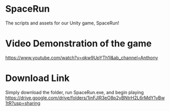 # SpaceRun
The scripts and assets for our Unity game, SpaceRun!

# Video Demonstration of the game
https://www.youtube.com/watch?v=qkw9UpYTh1I&ab_channel=Anthony

# Download Link
Simply download the folder, run SpaceRun.exe, and begin playing
https://drive.google.com/drive/folders/1jnFJlR3eO8p2yBNtrH2L6rMdY1yBw1tR?usp=sharing
